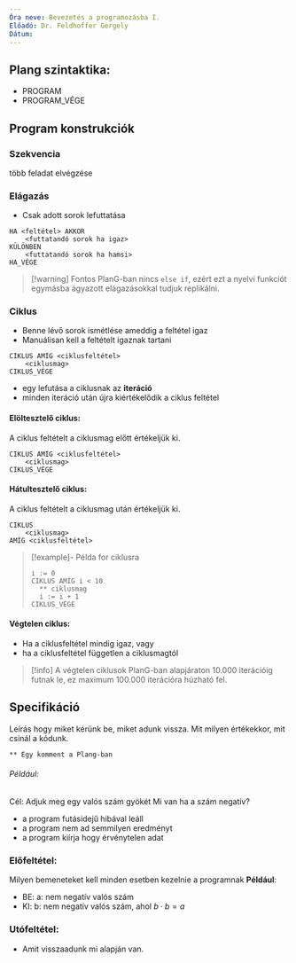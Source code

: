 ```yaml
---
Óra neve: Bevezetés a programozásba I.
Előadó: Dr. Feldhoffer Gergely
Dátum:
---
```

## Plang szintaktika:
- PROGRAM
- PROGRAM_VÉGE
## Program konstrukciók
### Szekvencia
több feladat elvégzése
### Elágazás
- Csak adott sorok lefuttatása
```Plang
HA <feltétel> AKKOR
	<futtatandó sorok ha igaz>
KÜLÖNBEN
	<futtatandó sorok ha hamsi>
HA_VÉGE
```

> [!warning] Fontos
> PlanG-ban nincs `else if`, ezért ezt a nyelvi funkciót egymásba ágyazott elágazásokkal tudjuk replikálni.
### Ciklus
- Benne lévő sorok ismétlése ameddig a feltétel igaz
- Manuálisan kell a feltételt igaznak tartani
```Plang
CIKLUS AMÍG <ciklusfeltétel>
	<ciklusmag>
CIKLUS_VÉGE
```
- egy lefutása a ciklusnak az __iteráció__
- minden iteráció után újra kiértékelődik a ciklus feltétel
#### Elöltesztelő ciklus:
A ciklus feltételt a ciklusmag előtt értékeljük ki.
```Plang
CIKLUS AMÍG <ciklusfeltétel>
	<ciklusmag>
CIKLUS_VÉGE
```
#### Hátultesztelő ciklus:
A ciklus feltételt a ciklusmag után értékeljük ki.
```Plang
CIKLUS
	<ciklusmag>
AMÍG <ciklusfeltétel>
```

> [!example]- Példa for ciklusra
> ```Plang
> i := 0
> CIKLUS AMÍG i < 10
>	** ciklusmag
>	i := i + 1
>CIKLUS_VÉGE
>```
#### Végtelen ciklus:
- Ha a ciklusfeltétel mindig igaz, vagy
- ha a ciklusfeltétel független a ciklusmagtól

> [!info]
> A végtelen ciklusok PlanG-ban alapjáraton 10.000 iterációig futnak le, ez maximum 100.000 iterációra húzható fel.
## Specifikáció
Leírás hogy miket kérünk be, miket adunk vissza. Mit milyen értékekkor, mit csinál a kódunk.
```Plang
** Egy komment a Plang-ban
```
###### Például:
Cél: Adjuk meg egy valós szám gyökét
Mi van ha a szám negatív?
- a program futásidejű hibával leáll
- a program nem ad semmilyen eredményt
- a program kiírja hogy érvénytelen adat
### Előfeltétel:
Milyen bemeneteket kell minden esetben kezelnie a programnak
**Például**:
- BE: a: nem negatív valós szám
- KI: b: nem negatív valós szám, ahol $b\cdot b=a$
### Utófeltétel:
- Amit visszaadunk mi alapján van.